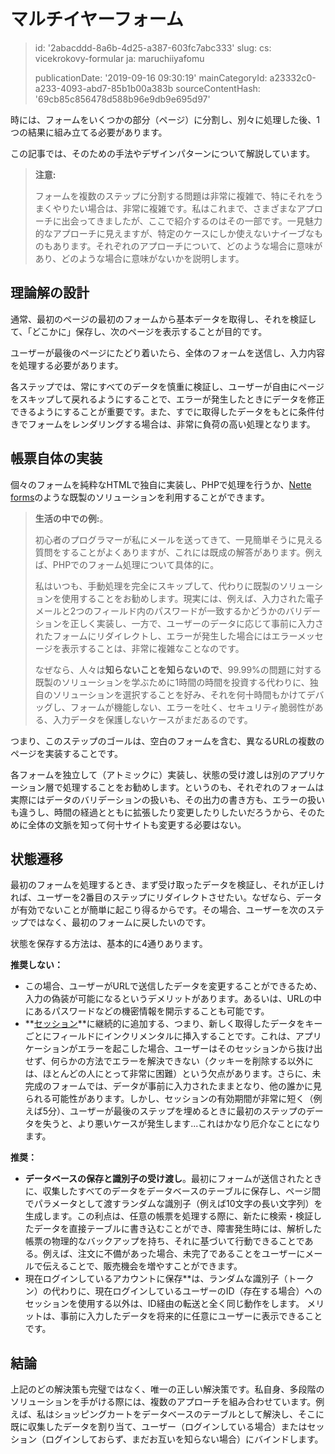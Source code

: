 マルチイヤーフォーム
==========

> id: '2abacddd-8a6b-4d25-a387-603fc7abc333'
> slug:
> 	cs: vicekrokovy-formular
> 	ja: maruchiiyafomu
> 
> publicationDate: '2019-09-16 09:30:19'
> mainCategoryId: a23332c0-a233-4093-abd7-85b1b00a383b
> sourceContentHash: '69cb85c856478d588b96e9db9e695d97'

時には、フォームをいくつかの部分（ページ）に分割し、別々に処理した後、1つの結果に組み立てる必要があります。

この記事では、そのための手法やデザインパターンについて解説しています。

> **注意:**
>
> フォームを複数のステップに分割する問題は非常に複雑で、特にそれをうまくやりたい場合は、非常に複雑です。私はこれまで、さまざまなアプローチに出会ってきましたが、ここで紹介するのはその一部です。一見魅力的なアプローチに見えますが、特定のケースにしか使えないナイーブなものもあります。それぞれのアプローチについて、どのような場合に意味があり、どのような場合に意味がないかを説明します。

理論解の設計
-------------------------

通常、最初のページの最初のフォームから基本データを取得し、それを検証して、「どこかに」保存し、次のページを表示することが目的です。

ユーザーが最後のページにたどり着いたら、全体のフォームを送信し、入力内容を処理する必要があります。

各ステップでは、常にすべてのデータを慎重に検証し、ユーザーが自由にページをスキップして戻れるようにすることで、エラーが発生したときにデータを修正できるようにすることが重要です。また、すでに取得したデータをもとに条件付きでフォームをレンダリングする場合は、非常に負荷の高い処理となります。

帳票自体の実装
--------------------------------

個々のフォームを純粋なHTMLで独自に実装し、PHPで処理を行うか、<a href="https://doc.nette.org/cs/3.0/forms">Nette forms</a>のような既製のソリューションを利用することができます。

> **生活の中での例:**。
>
> 初心者のプログラマーが私にメールを送ってきて、一見簡単そうに見える質問をすることがよくありますが、これには既成の解答があります。例えば、PHPでのフォーム処理について具体的に。
>
> 私はいつも、手動処理を完全にスキップして、代わりに既製のソリューションを使用することをお勧めします。現実には、例えば、入力された電子メールと2つのフィールド内のパスワードが一致するかどうかのバリデーションを正しく実装し、一方で、ユーザーのデータに応じて事前に入力されたフォームにリダイレクトし、エラーが発生した場合にはエラーメッセージを表示することは、非常に複雑なことなのです。
>
> なぜなら、人々は**知らないことを知らないので**、99.99%の問題に対する既製のソリューションを学ぶために1時間の時間を投資する代わりに、独自のソリューションを選択することを好み、それを何十時間もかけてデバッグし、フォームが機能しない、エラーを吐く、セキュリティ脆弱性がある、入力データを保護しないケースがまだあるのです。

つまり、このステップのゴールは、空白のフォームを含む、異なるURLの複数のページを実装することです。

各フォームを独立して（アトミックに）実装し、状態の受け渡しは別のアプリケーション層で処理することをお勧めします。というのも、それぞれのフォームは実際にはデータのバリデーションの扱いも、その出力の書き方も、エラーの扱いも違うし、時間の経過とともに拡張したり変更したりしたいだろうから、そのために全体の文脈を知って何十サイトも変更する必要はない。

状態遷移
---------------

最初のフォームを処理するとき、まず受け取ったデータを検証し、それが正しければ、ユーザーを2番目のステップにリダイレクトさせたい。なぜなら、データが有効でないことが簡単に起こり得るからです。その場合、ユーザーを次のステップではなく、最初のフォームに戻したいのです。

状態を保存する方法は、基本的に4通りあります。

**推奨しない：**

- この場合、ユーザーがURLで送信したデータを変更することができるため、入力の偽装が可能になるというデメリットがあります。あるいは、URLの中にあるパスワードなどの機密情報を開示することも可能です。
- **<a href="/sessions">セッション</a>**に継続的に追加する、つまり、新しく取得したデータをキーごとにフィールドにインクリメンタルに挿入することです。これは、アプリケーションがエラーを起こした場合、ユーザーはそのセッションから抜け出せず、何らかの方法でエラーを解決できない（クッキーを削除する以外には、ほとんどの人にとって非常に困難）という欠点があります。さらに、未完成のフォームでは、データが事前に入力されたままとなり、他の誰かに見られる可能性があります。しかし、セッションの有効期間が非常に短く（例えば5分）、ユーザーが最後のステップを埋めるときに最初のステップのデータを失うと、より悪いケースが発生します...これはかなり厄介なことになります。

**推奨：**

- **データベースの保存と識別子の受け渡し**。最初にフォームが送信されたときに、収集したすべてのデータをデータベースのテーブルに保存し、ページ間でパラメータとして渡すランダムな識別子（例えば10文字の長い文字列）を生成します。この利点は、任意の帳票を処理する際に、新たに検索・検証したデータを直接テーブルに書き込むことができ、障害発生時には、解析した帳票の物理的なバックアップを持ち、それに基づいて行動できることである。例えば、注文に不備があった場合、未完了であることをユーザーにメールで伝えることで、販売機会を増やすことができます。
- 現在ログインしているアカウントに保存**は、ランダムな識別子（トークン）の代わりに、現在ログインしているユーザーのID（存在する場合）へのセッションを使用する以外は、ID経由の転送と全く同じ動作をします。 メリットは、事前に入力したデータを将来的に任意にユーザーに表示できることです。

結論
-----

上記のどの解決策も完璧ではなく、唯一の正しい解決策です。私自身、多段階のソリューションを手がける際には、複数のアプローチを組み合わせています。例えば、私はショッピングカートをデータベースのテーブルとして解決し、そこに既に収集したデータを割り当て、ユーザー（ログインしている場合）またはセッション（ログインしておらず、まだお互いを知らない場合）にバインドします。
